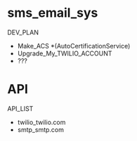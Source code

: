 # sms_email_sys

DEV_PLAN

- Make_ACS *(AutoCertificationService)
- Upgrade_My_TWILIO_ACCOUNT
- ???













# API

API_LIST

- twilio_twilio.com
- smtp_smtp.com

